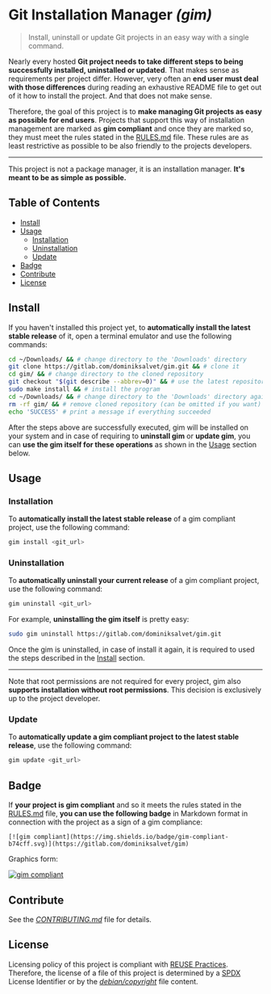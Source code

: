 # Git Installation Manager *(gim)*

> Install, uninstall or update Git projects in an easy way with a single command.

Nearly every hosted **Git project needs to take different steps to being successfully installed, uninstalled or updated**. That makes sense as requirements per project differ. However, very often an **end user must deal with those differences** during reading an exhaustive README file to get out of it how to install the project. And that does not make sense.

Therefore, the goal of this project is to **make managing Git projects as easy as possible for end users**. Projects that support this way of installation management are marked as **gim compliant** and once they are marked so, they must meet the rules stated in the [RULES.md](RULES.md) file. These rules are as least restrictive as possible to be also friendly to the projects developers.

---

This project is not a package manager, it is an installation manager. **It's meant to be as simple as possible.**

## Table of Contents

* [Install](#install)
* [Usage](#usage)
  * [Installation](#installation)
  * [Uninstallation](#uninstallation)
  * [Update](#update)
* [Badge](#badge)
* [Contribute](#contribute)
* [License](#license)

## Install

If you haven't installed this project yet, to **automatically install the latest stable release** of it, open a terminal emulator and use the following commands:

```sh
cd ~/Downloads/ && # change directory to the 'Downloads' directory
git clone https://gitlab.com/dominiksalvet/gim.git && # clone it
cd gim/ && # change directory to the cloned repository
git checkout "$(git describe --abbrev=0)" && # use the latest repository tag
sudo make install && # install the program
cd ~/Downloads/ && # change directory to the 'Downloads' directory again
rm -rf gim/ && # remove cloned repository (can be omitted if you want)
echo 'SUCCESS' # print a message if everything succeeded
```

After the steps above are successfully executed, gim will be installed on your system and in case of requiring to **uninstall gim** or **update gim**, you can **use the gim itself for these operations** as shown in the [Usage](#usage) section below.

## Usage

### Installation

To **automatically install the latest stable release** of a gim compliant project, use the following command:

```sh
gim install <git_url>
```

### Uninstallation

To **automatically uninstall your current release** of a gim compliant project, use the following command:

```sh
gim uninstall <git_url>
```

For example, **uninstalling the gim itself** is pretty easy:

```sh
sudo gim uninstall https://gitlab.com/dominiksalvet/gim.git
```

Once the gim is uninstalled, in case of install it again, it is required to used the steps described in the [Install](#install) section.

---

Note that root permissions are not required for every project, gim also **supports installation without root permissions**. This decision is exclusively up to the project developer.

### Update

To **automatically update a gim compliant project to the latest stable release**, use the following command:

```sh
gim update <git_url>
```

## Badge

If **your project is gim compliant** and so it meets the rules stated in the [RULES.md](RULES.md) file, **you can use the following badge** in Markdown format in connection with the project as a sign of a gim compliance:

```
[![gim compliant](https://img.shields.io/badge/gim-compliant-b74cff.svg)](https://gitlab.com/dominiksalvet/gim)
```

Graphics form:

[![gim compliant](https://img.shields.io/badge/gim-compliant-b74cff.svg)](https://gitlab.com/dominiksalvet/gim)

## Contribute

See the [*CONTRIBUTING.md*](CONTRIBUTING.md) file for details.

## License

Licensing policy of this project is compliant with [REUSE Practices](https://reuse.software/practices/2.0/). Therefore, the license of a file of this project is determined by a [SPDX](https://spdx.org/) License Identifier or by the [*debian/copyright*](debian/copyright) file content.
